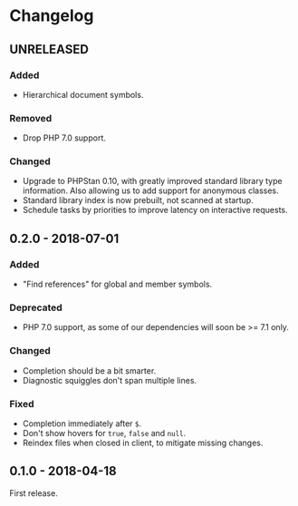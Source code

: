 Changelog
=========

UNRELEASED
----------

### Added

* Hierarchical document symbols.

### Removed

* Drop PHP 7.0 support.

### Changed

* Upgrade to PHPStan 0.10, with greatly improved standard library type
  information. Also allowing us to add support for anonymous classes.
* Standard library index is now prebuilt, not scanned at startup.
* Schedule tasks by priorities to improve latency on interactive requests.

0.2.0 - 2018-07-01
------------------

### Added

* "Find references" for global and member symbols.

### Deprecated

* PHP 7.0 support, as some of our dependencies will soon be >= 7.1 only.

### Changed

* Completion should be a bit smarter.
* Diagnostic squiggles don't span multiple lines.

### Fixed

* Completion immediately after `$`.
* Don't show hovers for `true`, `false` and `null`.
* Reindex files when closed in client, to mitigate missing changes.

0.1.0 - 2018-04-18
------------------

First release.
